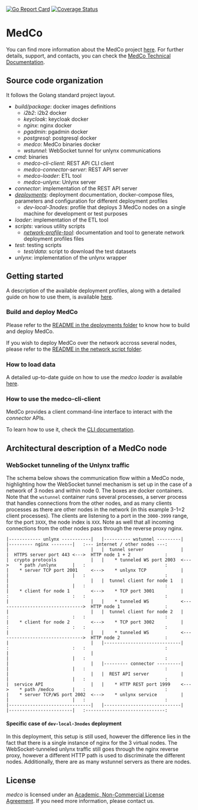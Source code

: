 [![Go Report Card](https://goreportcard.com/badge/github.com/ldsec/medco)](https://goreportcard.com/report/github.com/ldsec/medco) 
[![Coverage Status](https://coveralls.io/repos/github/ldsec/medco/badge.svg?branch=dev)](https://coveralls.io/github/ldsec/medco?branch=dev)

# MedCo
You can find more information about the MedCo project [here](https://medco.epfl.ch/).
For further details, support, and contacts, you can check the [MedCo Technical Documentation](https://ldsec.gitbook.io/medco-documentation/).

## Source code organization
It follows the Golang standard project layout.
- *build/package*: docker images definitions
    - *i2b2*: i2b2 docker
    - *keycloak*: keycloak docker
    - *nginx*: nginx docker
    - *pgadmin*: pgadmin docker
    - *postgresql*: postgresql docker
    - *medco*: MedCo binaries docker
    - *wstunnel*: WebSocket tunnel for unlynx communications
- *cmd*: binaries
    - *medco-cli-client*: REST API CLI client
    - *medco-connector-server*: REST API server
    - *medco-loader*: ETL tool
    - *medco-unlynx*: Unlynx server
- *connector*: implementation of the REST API server
- *[deployments](deployments/)*: deployment documentation, docker-compose files, parameters and configuration for different deployment profiles
    - *dev-local-3nodes*: profile that deploys 3 MedCo nodes on a single machine for development or test purposes
- *loader*: implementation of the ETL tool
- *scripts*: various utility scripts
    - *[network-profile-tool](scripts/network-profile-tool/)*: documentation and tool to generate network deployment profiles files
- *test*: testing scripts
    - *test/data*: script to download the test datasets
- *unlynx*: implementation of the unlynx wrapper

## Getting started
A description of the available deployment profiles, along with a detailed guide on how to use them, is available 
[here](https://ldsec.gitbook.io/medco-documentation/system-administrators/deployment).

### Build and deploy MedCo
Please refer to the [README in the deployments folder](deployments/README.md) to know how to build and deploy MedCo.

If you wish to deploy MedCo over the network accross several nodes, please refer to the 
[README in the network script folder](scripts/network-profile-tool/README.md).

### How to load data
A detailed up-to-date guide on how to use the *medco loader* is available 
[here](https://ldsec.gitbook.io/medco-documentation/system-administrators/data-loading).

### How to use the medco-cli-client
MedCo provides a client command-line interface to interact with the *connector* APIs.

To learn how to use it, check the [CLI documentation](https://ldsec.gitbook.io/medco-documentation/system-administrators/cli).

## Architectural description of a MedCo node
### WebSocket tunneling of the Unlynx traffic
The schema below shows the communication flow within a MedCo node, highlighting how the WebSocket tunnel mechanism is
set up in the case of a network of 3 nodes and within node 0. The boxes are docker containers. Note that the `wstunnel`
container runs several processes, a server process that handles connections from the other nodes, and as many clients
processes as there are other nodes in the network (in this example 3-1=2 client processes). The clients are listening to
a port in the `3000-3999` range, for the port `3XXX`, the node index is `XXX`. Note as well that all incoming
connections from the other nodes pass through the reverse proxy nginx.

```
|------------ unlynx -----------|   |---------- wstunnel ---------|   |--------- nginx --------|   :--- internet / other nodes ---:
|                               |   |  tunnel server              |   |  HTTPS server port 443 <--->  HTTP node 1 + 2             :
|  crypto protocols             |   |    * tunneled WS port 2003  <--->    * path /unlynx      |   :                              :
|    * server TCP port 2001     <--->    * unlynx TCP             |   |                        |   :                              :
|                               |   |  tunnel client for node 1   |   |                        |   :                              :
|    * client for node 1        <--->    * TCP port 3001          |   :                        :   :                              :
|                               |   |    * tunneled WS            <-------------------------------->  HTTP node 1                 :
|                               |   |  tunnel client for node 2   |   :                        :   :                              :
|    * client for node 2        <--->    * TCP port 3002          |   :                        :   :                              :
|                               |   |    * tunneled WS            <-------------------------------->  HTTP node 2                 :
|                               |   |-----------------------------|   :                        :   :                              :
|                               |                                     |                        |   :                              :
|                               |   |--------- connector ---------|   |                        |   :                              :
|                               |   |  REST API server            |   |                        |   :                              :
|  service API                  |   |    * HTTP REST port 1999    <--->    * path /medco       |   :                              :
|    * server TCP/WS port 2002  <--->    * unlynx service         |   |                        |   :                              :
|-------------------------------|   |-----------------------------|   |------------------------|   :------------------------------:
```

#### Specific case of `dev-local-3nodes` deployment
In this deployment, this setup is still used, however the difference lies in the fact that there is a single instance
of nginx for the 3 virtual nodes. The WebSocket-tunneled unlynx traffic still goes through the nginx reverse proxy,
however a different HTTP path is used to discriminate the different nodes.
Additionally, there are as many wstunnel servers as there are nodes.

## License
*medco* is licensed under an [Academic, Non-Commercial License Agreement](LICENSE).
If you need more information, please contact us.
